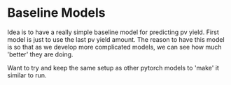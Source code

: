 # Baseline Models

Idea is to have a really simple baseline model for predicting pv yield. 
First model is just to use the last pv yield amount. 
The reason to have this model is so that as we develop more complicated models, 
we can see how much 'better' they are doing. 


Want to try and keep the same setup as other pytorch models to 'make' it similar to run. 

